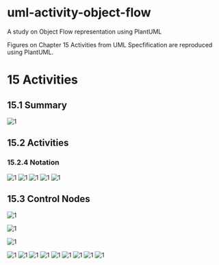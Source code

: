 # uml-activity-object-flow
A study on Object Flow representation using PlantUML

Figures on Chapter 15 Activities from UML Specfification are reproduced using PlantUML.

# 15 Activities
## 15.1 Summary
![1](http://www.plantuml.com/plantuml/proxy?cache=no&src=https://raw.githubusercontent.com/masmangan/uml-activity-object-flow/main/figure-15-01.puml)

## 15.2 Activities
### 15.2.4 Notation
![1](http://www.plantuml.com/plantuml/proxy?cache=no&src=https://raw.githubusercontent.com/masmangan/uml-activity-object-flow/main/figure-15-02.puml)
![1](http://www.plantuml.com/plantuml/proxy?cache=no&src=https://raw.githubusercontent.com/masmangan/uml-activity-object-flow/main/figure-15-03.puml)
![1](http://www.plantuml.com/plantuml/proxy?cache=no&src=https://raw.githubusercontent.com/masmangan/uml-activity-object-flow/main/figure-15-04.puml)
![1](http://www.plantuml.com/plantuml/proxy?cache=no&src=https://raw.githubusercontent.com/masmangan/uml-activity-object-flow/main/figure-15-05.puml)
![1](http://www.plantuml.com/plantuml/proxy?cache=no&src=https://raw.githubusercontent.com/masmangan/uml-activity-object-flow/main/figure-15-06.puml)


## 15.3 Control Nodes

![1](http://www.plantuml.com/plantuml/proxy?cache=no&src=https://raw.githubusercontent.com/masmangan/uml-activity-object-flow/main/figure-15-12.puml)

![1](http://www.plantuml.com/plantuml/proxy?cache=no&src=https://raw.githubusercontent.com/masmangan/uml-activity-object-flow/main/figure-15-27.puml)

![1](http://www.plantuml.com/plantuml/proxy?cache=no&src=https://raw.githubusercontent.com/masmangan/uml-activity-object-flow/main/figure-15-28.puml)

![1](http://www.plantuml.com/plantuml/proxy?cache=no&src=https://raw.githubusercontent.com/masmangan/uml-activity-object-flow/main/figure-15-42.puml)
![1](http://www.plantuml.com/plantuml/proxy?cache=no&src=https://raw.githubusercontent.com/masmangan/uml-activity-object-flow/main/figure-15-73.puml)
![1](http://www.plantuml.com/plantuml/proxy?cache=no&src=https://raw.githubusercontent.com/aloisio-m-bastian/uml-activity-object-flow/main/figure-15-45.remodelado.puml)
![1](http://www.plantuml.com/plantuml/proxy?cache=no&src=https://raw.githubusercontent.com/aloisio-m-bastian/uml-activity-object-flow/main/figure-15-45errado.puml)
![1](http://www.plantuml.com/plantuml/proxy?cache=no&src=https://raw.githubusercontent.com/aloisio-m-bastian/uml-activity-object-flow/main/figure-15-36.puml)
![1](http://www.plantuml.com/plantuml/proxy?cache=no&src=https://raw.githubusercontent.com/aloisio-m-bastian/uml-activity-object-flow/main/figure-15-55.puml)
![1](http://www.plantuml.com/plantuml/proxy?cache=no&src=https://raw.githubusercontent.com/aloisio-m-bastian/uml-activity-object-flow/main/figure-15-61.puml)
![1](http://www.plantuml.com/plantuml/proxy?cache=no&src=https://raw.githubusercontent.com/aloisio-m-bastian/uml-activity-object-flow/main/figure-15.43.puml)
![1](http://www.plantuml.com/plantuml/proxy?cache=no&src=https://raw.githubusercontent.com/aloisio-m-bastian/uml-activity-object-flow/main/figure-15.46.puml)
